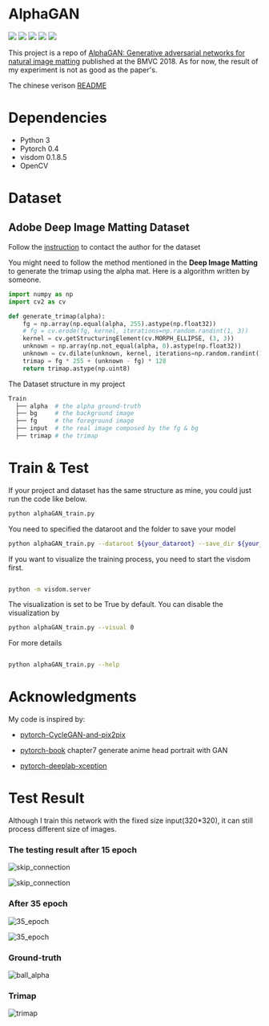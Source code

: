 # AlphaGAN

![](https://img.shields.io/badge/python-3.6.5-brightgreen.svg) ![](https://img.shields.io/badge/pytorch-0.4.1-brightgreen.svg) ![](https://img.shields.io/badge/visdom-0.1.8.5-brightgreen.svg) ![](https://img.shields.io/badge/tqdm-4.28.1-brightgreen.svg) ![](https://img.shields.io/badge/opencv-3.3.1-brightgreen.svg)

This project is a repo of [AlphaGAN: Generative adversarial networks for natural image matting](https://arxiv.org/pdf/1807.10088.pdf) published at the BMVC 2018. As for now, the result of my experiment is not as good as the paper's.

The chinese verison [README](README_c.md)

# Dependencies

- Python 3
- Pytorch 0.4
- visdom 0.1.8.5
- OpenCV

# Dataset

## Adobe Deep Image Matting Dataset

Follow the [instruction](https://sites.google.com/view/deepimagematting) to contact the author for the dataset

You might need to follow the method mentioned in the **Deep Image Matting** to generate the trimap using the alpha mat. Here is a algorithm written by someone.

```python
import numpy as np
import cv2 as cv

def generate_trimap(alpha):
    fg = np.array(np.equal(alpha, 255).astype(np.float32))
    # fg = cv.erode(fg, kernel, iterations=np.random.randint(1, 3))
    kernel = cv.getStructuringElement(cv.MORPH_ELLIPSE, (3, 3))
    unknown = np.array(np.not_equal(alpha, 0).astype(np.float32))
    unknown = cv.dilate(unknown, kernel, iterations=np.random.randint(1, 20))
    trimap = fg * 255 + (unknown - fg) * 128
    return trimap.astype(np.uint8)

```

The Dataset structure in my project

```Bash
Train
  ├── alpha  # the alpha ground-truth
  ├── bg     # the background image
  ├── fg     # the foreground image
  ├── input  # the real image composed by the fg & bg
  ├── trimap # the trimap
```

# Train & Test

If your project and dataset has the same structure as mine, you could just run the code like below. 

```Bash
python alphaGAN_train.py
```
You need to specified the dataroot and the folder to save your model

```Bash
python alphaGAN_train.py --dataroot ${your_dataroot} --save_dir ${your_modelroot}

```

If you want to visualize the training process, you need to start the visdom first. 

```Bash

python -m visdom.server

```

The visualization is set to be True by default. You can disable the visualization by

```Bash
python alphaGAN_train.py --visual 0
```

For more details
```Bash

python alphaGAN_train.py --help

```

# Acknowledgments

My code is inspired by:

- [pytorch-CycleGAN-and-pix2pix](https://github.com/junyanz/pytorch-CycleGAN-and-pix2pix)

- [pytorch-book](https://github.com/chenyuntc/pytorch-book) chapter7 generate anime head portrait with GAN

- [pytorch-deeplab-xception](https://github.com/jfzhang95/pytorch-deeplab-xception)

# Test Result

Although I train this network with the fixed size input(320*320), it can still process different size of images.

### The testing result after 15 epoch

![skip_connection](src/skip_connection_whole.jpg)

![skip_connection](src/skip_connection_whole_1.jpg)

### After 35 epoch

![35_epoch](src/35_epoch.jpg)

![35_epoch](src/35_epoch_1.jpg)

### Ground-truth

![ball_alpha](src/ball_alpha.png)

### Trimap

![trimap](src/ball_tri.png)